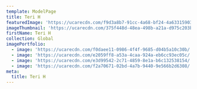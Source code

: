```yaml
---
template: ModelPage
title: Teri H
featuredImage: 'https://ucarecdn.com/f9d3a8b7-91cc-4a68-bf24-4a63315903da/'
imageThumbnail: 'https://ucarecdn.com/375f448d-48ea-498b-a21a-d975c203b9dd/'
firstName: Teri H
collection: Global
imagePortfolio:
  - image: 'https://ucarecdn.com/f0daee11-0986-4f4f-9685-d04b5a10c30b/'
  - image: 'https://ucarecdn.com/e2059ff8-a53a-4caa-924a-eb6cc93ec05c/'
  - image: 'https://ucarecdn.com/e3d99542-2c71-4859-8e1a-b6c132538154/'
  - image: 'https://ucarecdn.com/f2a70671-02bd-4a7b-9440-9e566b2d6308/'
meta:
  title: Teri H
---
```


